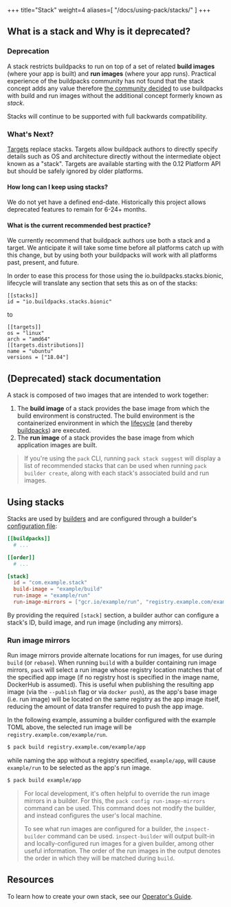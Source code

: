 +++
title="Stack"
weight=4
aliases=[
    "/docs/using-pack/stacks/"
]
+++

## What is a stack and Why is it deprecated?

### Deprecation
A stack restricts buildpacks to run on top of a set of related **build images** (where your app is built)
and **run images** (where your app runs).  Practical experience of the buildpacks community has not found that the stack concept adds any value therefore [the community decided](https://github.com/buildpacks/rfcs/blob/main/text/0096-remove-stacks-mixins.md)
to use buildpacks with build and run images without the additional concept formerly known as _stack_. 

Stacks will continue to be supported with full backwards compatibility.

### What's Next?
[Targets](https://github.com/buildpacks/rfcs/blob/main/text/0096-remove-stacks-mixins.md#example-buildpacktoml-targets-table) replace stacks.
Targets allow buildpack authors to directly specify details such as OS and architecture directly without the intermediate object known as a "stack".
Targets are available starting with the 0.12 Platform API but should be safely ignored by older platforms.


#### How long can I keep using stacks?
We do not yet have a defined end-date. Historically this project allows deprecated features to remain for 6-24+ months.


#### What is the current recommended best practice?
We currently recommend that buildpack authors use both a stack and a target.
We anticipate it will take some time before all platforms catch up with this change, but by using both your buildpacks will work with all platforms past, present, and future.

In order to ease this process for those using the io.buildpacks.stacks.bionic, lifecycle will translate any section that sets this as on of the stacks:

```
[[stacks]]
id = "io.buildpacks.stacks.bionic"
```

to
```
[[targets]]
os = "linux"
arch = "amd64"
[[targets.distributions]]
name = "ubuntu"
versions = ["18.04"]
```

## (Deprecated) stack documentation

A stack is composed of two images that are intended to work together:

1. The **build image** of a stack provides the base image from which the build environment is constructed. The build environment is the containerized environment in which the [lifecycle][lifecycle] (and thereby [buildpacks][buildpack]) are executed.
2. The **run image** of a stack provides the base image from which application images are built.

<!--more-->

> If you're using the `pack` CLI, running `pack stack suggest` will display a list of recommended
stacks that can be used when running `pack builder create`, along with each stack's associated build and run images.

## Using stacks

Stacks are used by [builders][builder] and are configured through a builder's
[configuration file](/docs/reference/config/builder-config/):

```toml
[[buildpacks]]
  # ...

[[order]]
  # ...

[stack]
  id = "com.example.stack"
  build-image = "example/build"
  run-image = "example/run"
  run-image-mirrors = ["gcr.io/example/run", "registry.example.com/example/run"]
```

By providing the required `[stack]` section, a builder author can configure a stack's ID, build image, and run image
(including any mirrors).

### Run image mirrors

Run image mirrors provide alternate locations for run images, for use during `build` (or `rebase`).
When running `build` with a builder containing run image mirrors, `pack` will select a run image
whose registry location matches that of the specified app image (if no registry host is specified in the image name,
DockerHub is assumed). This is useful when publishing the resulting app image (via the `--publish` flag or via
`docker push`), as the app's base image (i.e. run image) will be located on the same registry as the app image itself,
reducing the amount of data transfer required to push the app image.

In the following example, assuming a builder configured with the example TOML above, the selected run image will be
`registry.example.com/example/run`.

```bash
$ pack build registry.example.com/example/app
```

while naming the app without a registry specified, `example/app`, will cause `example/run` to be selected as the app's
run image.

```bash
$ pack build example/app
```

> For local development, it's often helpful to override the run image mirrors in a builder. For this, the
> `pack config run-image-mirrors` command can be used. This command does not modify the builder, and instead configures the
> user's local machine.
>
> To see what run images are configured for a builder, the
> `inspect-builder` command can be used. `inspect-builder` will output built-in and locally-configured run images for
> a given builder, among other useful information. The order of the run images in the output denotes the order in
> which they will be matched during `build`.

## Resources

To learn how to create your own stack, see our [Operator's Guide][operator-guide].

[operator-guide]: /docs/operator-guide/
[builder]: /docs/concepts/components/builder/
[buildpack]: /docs/concepts/components/buildpack/
[lifecycle]: /docs/concepts/components/lifecycle/
